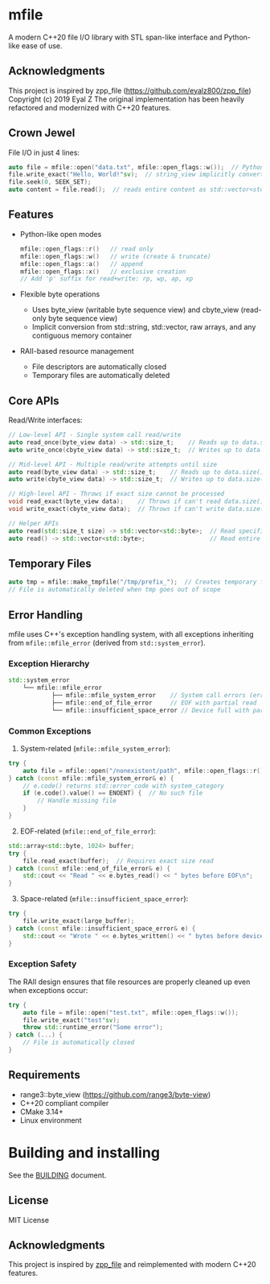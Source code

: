 # mfile

A modern C++20 file I/O library with STL span-like interface and Python-like ease of use.

## Acknowledgments
This project is inspired by zpp_file (https://github.com/eyalz800/zpp_file)
Copyright (c) 2019 Eyal Z
The original implementation has been heavily refactored and modernized with C++20 features.

## Crown Jewel

File I/O in just 4 lines:

```cpp
auto file = mfile::open("data.txt", mfile::open_flags::w());  // Python's "w" mode
file.write_exact("Hello, World!"sv);  // string_view implicitly converts to cbyte_view
file.seek(0, SEEK_SET);
auto content = file.read();  // reads entire content as std::vector<std::byte>
```

## Features

- Python-like open modes
  ```cpp
  mfile::open_flags::r()   // read only
  mfile::open_flags::w()   // write (create & truncate)
  mfile::open_flags::a()   // append
  mfile::open_flags::x()   // exclusive creation
  // Add 'p' suffix for read+write: rp, wp, ap, xp
  ```

- Flexible byte operations
  - Uses byte_view (writable byte sequence view) and cbyte_view (read-only byte sequence view)
  - Implicit conversion from std::string, std::vector, raw arrays, and any contiguous memory container
  
- RAII-based resource management
  - File descriptors are automatically closed
  - Temporary files are automatically deleted

## Core APIs

Read/Write interfaces:

```cpp
// Low-level API - Single system call read/write
auto read_once(byte_view data) -> std::size_t;    // Reads up to data.size() bytes
auto write_once(cbyte_view data) -> std::size_t;  // Writes up to data.size() bytes

// Mid-level API - Multiple read/write attempts until size
auto read(byte_view data) -> std::size_t;    // Reads up to data.size() bytes
auto write(cbyte_view data) -> std::size_t;  // Writes up to data.size() bytes

// High-level API - Throws if exact size cannot be processed
void read_exact(byte_view data);    // Throws if can't read data.size() bytes
void write_exact(cbyte_view data);  // Throws if can't write data.size() bytes

// Helper APIs
auto read(std::size_t size) -> std::vector<std::byte>;  // Read specified size
auto read() -> std::vector<std::byte>;                  // Read entire file
```

## Temporary Files

```cpp
auto tmp = mfile::make_tmpfile("/tmp/prefix_");  // Creates temporary file with prefix
// File is automatically deleted when tmp goes out of scope
```

## Error Handling

mfile uses C++'s exception handling system, with all exceptions inheriting from `mfile::mfile_error` (derived from `std::system_error`).

### Exception Hierarchy

```cpp
std::system_error
    └── mfile::mfile_error
            ├── mfile::mfile_system_error    // System call errors (errno based)
            ├── mfile::end_of_file_error     // EOF with partial read
            └── mfile::insufficient_space_error // Device full with partial write
```

### Common Exceptions

1. System-related (`mfile::mfile_system_error`):
```cpp
try {
    auto file = mfile::open("/nonexistent/path", mfile::open_flags::r());
} catch (const mfile::mfile_system_error& e) {
    // e.code() returns std::error_code with system_category
    if (e.code().value() == ENOENT) {  // No such file
        // Handle missing file
    }
}
```

2. EOF-related (`mfile::end_of_file_error`):
```cpp
std::array<std::byte, 1024> buffer;
try {
    file.read_exact(buffer);  // Requires exact size read
} catch (const mfile::end_of_file_error& e) {
    std::cout << "Read " << e.bytes_read() << " bytes before EOF\n";
}
```

3. Space-related (`mfile::insufficient_space_error`):
```cpp
try {
    file.write_exact(large_buffer);
} catch (const mfile::insufficient_space_error& e) {
    std::cout << "Wrote " << e.bytes_written() << " bytes before device full\n";
}
```

### Exception Safety

The RAII design ensures that file resources are properly cleaned up even when exceptions occur:

```cpp
try {
    auto file = mfile::open("test.txt", mfile::open_flags::w());
    file.write_exact("test"sv);
    throw std::runtime_error("Some error");
} catch (...) {
    // File is automatically closed
}
```

## Requirements

- range3::byte_view (https://github.com/range3/byte-view)
- C++20 compliant compiler
- CMake 3.14+
- Linux environment

# Building and installing

See the [BUILDING](BUILDING.md) document.

## License

MIT License

## Acknowledgments

This project is inspired by [zpp_file](https://github.com/eyalz800/zpp_file) and reimplemented with modern C++20 features.
